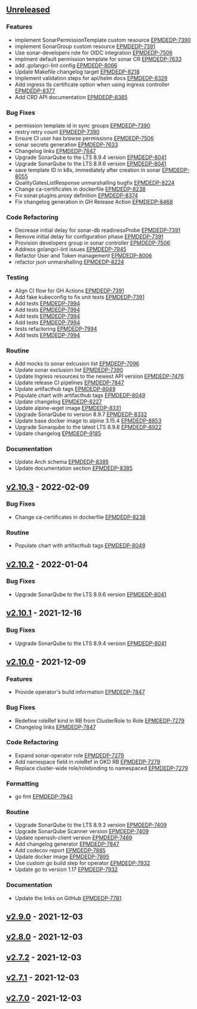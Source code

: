 <a name="unreleased"></a>
## [Unreleased]

### Features

- implement SonarPermissionTemplate custom resource [EPMDEDP-7390](https://jiraeu.epam.com/browse/EPMDEDP-7390)
- implement SonarGroup custom resource [EPMDEDP-7391](https://jiraeu.epam.com/browse/EPMDEDP-7391)
- Use sonar-developers role for OIDC integration [EPMDEDP-7506](https://jiraeu.epam.com/browse/EPMDEDP-7506)
- implment default permission template for sonar CR [EPMDEDP-7633](https://jiraeu.epam.com/browse/EPMDEDP-7633)
- add .golangci-lint config [EPMDEDP-8066](https://jiraeu.epam.com/browse/EPMDEDP-8066)
- Update Makefile changelog target [EPMDEDP-8218](https://jiraeu.epam.com/browse/EPMDEDP-8218)
- Implement validation steps for api/helm docs [EPMDEDP-8329](https://jiraeu.epam.com/browse/EPMDEDP-8329)
- Add ingress tls certificate option when using ingress controller [EPMDEDP-8377](https://jiraeu.epam.com/browse/EPMDEDP-8377)
- Add CRD API documentation [EPMDEDP-8385](https://jiraeu.epam.com/browse/EPMDEDP-8385)

### Bug Fixes

- permission template id in sync groups [EPMDEDP-7390](https://jiraeu.epam.com/browse/EPMDEDP-7390)
- restry retry count [EPMDEDP-7390](https://jiraeu.epam.com/browse/EPMDEDP-7390)
- Ensure CI user has browse permissions [EPMDEDP-7506](https://jiraeu.epam.com/browse/EPMDEDP-7506)
- sonar secrets generation [EPMDEDP-7633](https://jiraeu.epam.com/browse/EPMDEDP-7633)
- Changelog links [EPMDEDP-7847](https://jiraeu.epam.com/browse/EPMDEDP-7847)
- Upgrade SonarQube to the LTS 8.9.4 version [EPMDEDP-8041](https://jiraeu.epam.com/browse/EPMDEDP-8041)
- Upgrade SonarQube to the LTS 8.9.6 version [EPMDEDP-8041](https://jiraeu.epam.com/browse/EPMDEDP-8041)
- save template ID in k8s, immediately after creation in sonar [EPMDEDP-8055](https://jiraeu.epam.com/browse/EPMDEDP-8055)
- QualityGatesListResponse unmarshalling bugfix [EPMDEDP-8224](https://jiraeu.epam.com/browse/EPMDEDP-8224)
- Change ca-certificates in dockerfile [EPMDEDP-8238](https://jiraeu.epam.com/browse/EPMDEDP-8238)
- Fix sonar.plugins.proxy definition [EPMDEDP-8374](https://jiraeu.epam.com/browse/EPMDEDP-8374)
- Fix changelog generation in GH Release Action [EPMDEDP-8468](https://jiraeu.epam.com/browse/EPMDEDP-8468)

### Code Refactoring

- Decrease initial delay for sonar-db readinessProbe [EPMDEDP-7391](https://jiraeu.epam.com/browse/EPMDEDP-7391)
- Remove initial delay for configuration phase [EPMDEDP-7391](https://jiraeu.epam.com/browse/EPMDEDP-7391)
- Provision developers group in sonar controller [EPMDEDP-7506](https://jiraeu.epam.com/browse/EPMDEDP-7506)
- Address golangci-lint issues [EPMDEDP-7945](https://jiraeu.epam.com/browse/EPMDEDP-7945)
- Refactor User and Token management [EPMDEDP-8006](https://jiraeu.epam.com/browse/EPMDEDP-8006)
- refactor json unmarshalling [EPMDEDP-8224](https://jiraeu.epam.com/browse/EPMDEDP-8224)

### Testing

- Align CI flow for GH Actions [EPMDEDP-7391](https://jiraeu.epam.com/browse/EPMDEDP-7391)
- Add fake kubeconfig to fix unit tests [EPMDEDP-7391](https://jiraeu.epam.com/browse/EPMDEDP-7391)
- Add tests [EPMDEDP-7994](https://jiraeu.epam.com/browse/EPMDEDP-7994)
- Add tests [EPMDEDP-7994](https://jiraeu.epam.com/browse/EPMDEDP-7994)
- Add tests [EPMDEDP-7994](https://jiraeu.epam.com/browse/EPMDEDP-7994)
- Add tests [EPMDEDP-7994](https://jiraeu.epam.com/browse/EPMDEDP-7994)
- tests refactoring [EPMDEDP-7994](https://jiraeu.epam.com/browse/EPMDEDP-7994)
- Add tests [EPMDEDP-7994](https://jiraeu.epam.com/browse/EPMDEDP-7994)

### Routine

- Add mocks to sonar exlcusion list [EPMDEDP-7096](https://jiraeu.epam.com/browse/EPMDEDP-7096)
- Update sonar exclusion list [EPMDEDP-7390](https://jiraeu.epam.com/browse/EPMDEDP-7390)
- Update Ingress resources to the newest API version [EPMDEDP-7476](https://jiraeu.epam.com/browse/EPMDEDP-7476)
- Update release CI pipelines [EPMDEDP-7847](https://jiraeu.epam.com/browse/EPMDEDP-7847)
- Update artifacthub tags [EPMDEDP-8049](https://jiraeu.epam.com/browse/EPMDEDP-8049)
- Populate chart with artifacthub tags [EPMDEDP-8049](https://jiraeu.epam.com/browse/EPMDEDP-8049)
- Update changelog [EPMDEDP-8227](https://jiraeu.epam.com/browse/EPMDEDP-8227)
- Update alpine-wget image [EPMDEDP-8331](https://jiraeu.epam.com/browse/EPMDEDP-8331)
- Upgrade SonarQube to version 8.9.7 [EPMDEDP-8332](https://jiraeu.epam.com/browse/EPMDEDP-8332)
- Update base docker image to alpine 3.15.4 [EPMDEDP-8853](https://jiraeu.epam.com/browse/EPMDEDP-8853)
- Upgrade Sonarqube to the latest LTS 8.9.8 [EPMDEDP-8922](https://jiraeu.epam.com/browse/EPMDEDP-8922)
- Update changelog [EPMDEDP-9185](https://jiraeu.epam.com/browse/EPMDEDP-9185)

### Documentation

- Update Arch schema [EPMDEDP-8385](https://jiraeu.epam.com/browse/EPMDEDP-8385)
- Update documentation section [EPMDEDP-8385](https://jiraeu.epam.com/browse/EPMDEDP-8385)


<a name="v2.10.3"></a>
## [v2.10.3] - 2022-02-09
### Bug Fixes

- Change ca-certificates in dockerfile [EPMDEDP-8238](https://jiraeu.epam.com/browse/EPMDEDP-8238)

### Routine

- Populate chart with artifacthub tags [EPMDEDP-8049](https://jiraeu.epam.com/browse/EPMDEDP-8049)


<a name="v2.10.2"></a>
## [v2.10.2] - 2022-01-04
### Bug Fixes

- Upgrade SonarQube to the LTS 8.9.6 version [EPMDEDP-8041](https://jiraeu.epam.com/browse/EPMDEDP-8041)


<a name="v2.10.1"></a>
## [v2.10.1] - 2021-12-16
### Bug Fixes

- Upgrade SonarQube to the LTS 8.9.4 version [EPMDEDP-8041](https://jiraeu.epam.com/browse/EPMDEDP-8041)


<a name="v2.10.0"></a>
## [v2.10.0] - 2021-12-09
### Features

- Provide operator's build information [EPMDEDP-7847](https://jiraeu.epam.com/browse/EPMDEDP-7847)

### Bug Fixes

- Redefine roleRef kind in RB from ClusterRole to Role [EPMDEDP-7279](https://jiraeu.epam.com/browse/EPMDEDP-7279)
- Changelog links [EPMDEDP-7847](https://jiraeu.epam.com/browse/EPMDEDP-7847)

### Code Refactoring

- Expand sonar-operator role [EPMDEDP-7279](https://jiraeu.epam.com/browse/EPMDEDP-7279)
- Add namespace field in roleRef in OKD RB [EPMDEDP-7279](https://jiraeu.epam.com/browse/EPMDEDP-7279)
- Replace cluster-wide role/rolebinding to namespaced [EPMDEDP-7279](https://jiraeu.epam.com/browse/EPMDEDP-7279)

### Formatting

- go fmt [EPMDEDP-7943](https://jiraeu.epam.com/browse/EPMDEDP-7943)

### Routine

- Upgrade SonarQube to the LTS 8.9.3 version [EPMDEDP-7409](https://jiraeu.epam.com/browse/EPMDEDP-7409)
- Upgrade SonarQube Scanner version [EPMDEDP-7409](https://jiraeu.epam.com/browse/EPMDEDP-7409)
- Update openssh-client version [EPMDEDP-7469](https://jiraeu.epam.com/browse/EPMDEDP-7469)
- Add changelog generator [EPMDEDP-7847](https://jiraeu.epam.com/browse/EPMDEDP-7847)
- Add codecov report [EPMDEDP-7885](https://jiraeu.epam.com/browse/EPMDEDP-7885)
- Update docker image [EPMDEDP-7895](https://jiraeu.epam.com/browse/EPMDEDP-7895)
- Use custom go build step for operator [EPMDEDP-7932](https://jiraeu.epam.com/browse/EPMDEDP-7932)
- Update go to version 1.17 [EPMDEDP-7932](https://jiraeu.epam.com/browse/EPMDEDP-7932)

### Documentation

- Update the links on GitHub [EPMDEDP-7781](https://jiraeu.epam.com/browse/EPMDEDP-7781)


<a name="v2.9.0"></a>
## [v2.9.0] - 2021-12-03

<a name="v2.8.0"></a>
## [v2.8.0] - 2021-12-03

<a name="v2.7.2"></a>
## [v2.7.2] - 2021-12-03

<a name="v2.7.1"></a>
## [v2.7.1] - 2021-12-03

<a name="v2.7.0"></a>
## [v2.7.0] - 2021-12-03

[Unreleased]: https://github.com/epam/edp-sonar-operator/compare/v2.10.3...HEAD
[v2.10.3]: https://github.com/epam/edp-sonar-operator/compare/v2.10.2...v2.10.3
[v2.10.2]: https://github.com/epam/edp-sonar-operator/compare/v2.10.1...v2.10.2
[v2.10.1]: https://github.com/epam/edp-sonar-operator/compare/v2.10.0...v2.10.1
[v2.10.0]: https://github.com/epam/edp-sonar-operator/compare/v2.9.0...v2.10.0
[v2.9.0]: https://github.com/epam/edp-sonar-operator/compare/v2.8.0...v2.9.0
[v2.8.0]: https://github.com/epam/edp-sonar-operator/compare/v2.7.2...v2.8.0
[v2.7.2]: https://github.com/epam/edp-sonar-operator/compare/v2.7.1...v2.7.2
[v2.7.1]: https://github.com/epam/edp-sonar-operator/compare/v2.7.0...v2.7.1
[v2.7.0]: https://github.com/epam/edp-sonar-operator/compare/v2.3.0-98...v2.7.0
